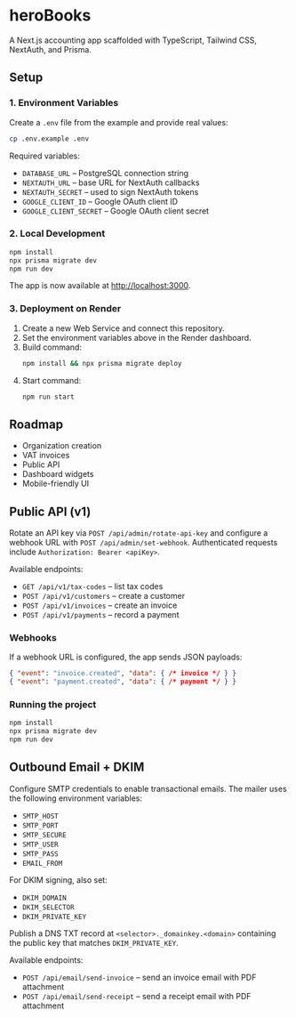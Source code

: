 # heroBooks

A Next.js accounting app scaffolded with TypeScript, Tailwind CSS, NextAuth, and Prisma.

## Setup

### 1. Environment Variables
Create a `.env` file from the example and provide real values:

```bash
cp .env.example .env
```

Required variables:

- `DATABASE_URL` – PostgreSQL connection string
- `NEXTAUTH_URL` – base URL for NextAuth callbacks
- `NEXTAUTH_SECRET` – used to sign NextAuth tokens
- `GOOGLE_CLIENT_ID` – Google OAuth client ID
- `GOOGLE_CLIENT_SECRET` – Google OAuth client secret

### 2. Local Development

```bash
npm install
npx prisma migrate dev
npm run dev
```

The app is now available at <http://localhost:3000>.

### 3. Deployment on Render

1. Create a new Web Service and connect this repository.
2. Set the environment variables above in the Render dashboard.
3. Build command:
   ```bash
   npm install && npx prisma migrate deploy
   ```
4. Start command:
   ```bash
   npm run start
   ```

## Roadmap

- Organization creation
- VAT invoices
- Public API
- Dashboard widgets
- Mobile-friendly UI

## Public API (v1)

Rotate an API key via `POST /api/admin/rotate-api-key` and configure a webhook URL with `POST /api/admin/set-webhook`.
Authenticated requests include `Authorization: Bearer <apiKey>`.

Available endpoints:

- `GET /api/v1/tax-codes` – list tax codes
- `POST /api/v1/customers` – create a customer
- `POST /api/v1/invoices` – create an invoice
- `POST /api/v1/payments` – record a payment

### Webhooks

If a webhook URL is configured, the app sends JSON payloads:

```json
{ "event": "invoice.created", "data": { /* invoice */ } }
{ "event": "payment.created", "data": { /* payment */ } }
```

### Running the project

```bash
npm install
npx prisma migrate dev
npm run dev
```

## Outbound Email + DKIM

Configure SMTP credentials to enable transactional emails. The mailer uses the following environment variables:

- `SMTP_HOST`
- `SMTP_PORT`
- `SMTP_SECURE`
- `SMTP_USER`
- `SMTP_PASS`
- `EMAIL_FROM`

For DKIM signing, also set:

- `DKIM_DOMAIN`
- `DKIM_SELECTOR`
- `DKIM_PRIVATE_KEY`

Publish a DNS TXT record at `<selector>._domainkey.<domain>` containing the public key that matches `DKIM_PRIVATE_KEY`.

Available endpoints:

- `POST /api/email/send-invoice` – send an invoice email with PDF attachment
- `POST /api/email/send-receipt` – send a receipt email with PDF attachment
